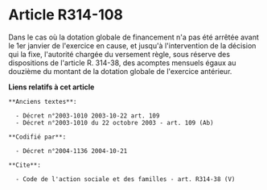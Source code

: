 # Article R314-108

Dans le cas où la dotation globale de financement n'a pas été arrêtée avant le 1er janvier de l'exercice en cause, et jusqu'à
l'intervention de la décision qui la fixe, l'autorité chargée du versement règle, sous réserve des dispositions de l'article
R. 314-38, des acomptes mensuels égaux au douzième du montant de la dotation globale de l'exercice antérieur.

**Liens relatifs à cet article**

	**Anciens textes**:

	  - Décret n°2003-1010 2003-10-22 art. 109
	  - Décret n°2003-1010 du 22 octobre 2003 - art. 109 (Ab)

	**Codifié par**:

	  - Décret n°2004-1136 2004-10-21

	**Cite**:

	  - Code de l'action sociale et des familles - art. R314-38 (V)
